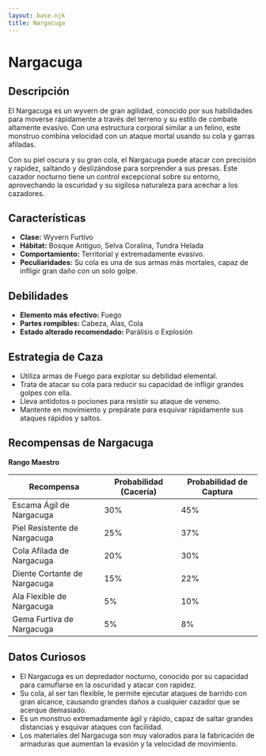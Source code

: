 ```yaml
---
layout: base.njk
title: Nargacuga
---
```

# Nargacuga

## Descripción
El Nargacuga es un wyvern de gran agilidad, conocido por sus habilidades para moverse rápidamente a través del terreno y su estilo de combate altamente evasivo. Con una estructura corporal similar a un felino, este monstruo combina velocidad con un ataque mortal usando su cola y garras afiladas.

Con su piel oscura y su gran cola, el Nargacuga puede atacar con precisión y rapidez, saltando y deslizándose para sorprender a sus presas. Este cazador nocturno tiene un control excepcional sobre su entorno, aprovechando la oscuridad y su sigilosa naturaleza para acechar a los cazadores.

## Características
- **Clase:** Wyvern Furtivo
- **Hábitat:** Bosque Antiguo, Selva Coralina, Tundra Helada
- **Comportamiento:** Territorial y extremadamente evasivo.
- **Peculiaridades:** Su cola es una de sus armas más mortales, capaz de infligir gran daño con un solo golpe.

## Debilidades
- **Elemento más efectivo:** Fuego
- **Partes rompibles:** Cabeza, Alas, Cola
- **Estado alterado recomendado:** Parálisis o Explosión

## Estrategia de Caza
- Utiliza armas de Fuego para explotar su debilidad elemental.
- Trata de atacar su cola para reducir su capacidad de infligir grandes golpes con ella.
- Lleva antídotos o pociones para resistir su ataque de veneno.
- Mantente en movimiento y prepárate para esquivar rápidamente sus ataques rápidos y saltos.

## Recompensas de Nargacuga
**Rango Maestro**

| Recompensa                         | Probabilidad (Cacería) | Probabilidad de Captura |
| ----------------------------------- | ---------------------- | ----------------------- |
| Escama Ágil de Nargacuga            | 30%                    | 45%                     |
| Piel Resistente de Nargacuga        | 25%                    | 37%                     |
| Cola Afilada de Nargacuga           | 20%                    | 30%                     |
| Diente Cortante de Nargacuga        | 15%                    | 22%                     |
| Ala Flexible de Nargacuga           | 5%                     | 10%                     |
| Gema Furtiva de Nargacuga           | 5%                     | 8%                      |

## Datos Curiosos
- El Nargacuga es un depredador nocturno, conocido por su capacidad para camuflarse en la oscuridad y atacar con rapidez.
- Su cola, al ser tan flexible, le permite ejecutar ataques de barrido con gran alcance, causando grandes daños a cualquier cazador que se acerque demasiado.
- Es un monstruo extremadamente ágil y rápido, capaz de saltar grandes distancias y esquivar ataques con facilidad.
- Los materiales del Nargacuga son muy valorados para la fabricación de armaduras que aumentan la evasión y la velocidad de movimiento.
